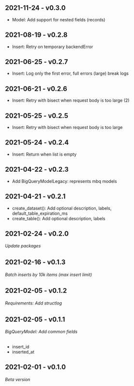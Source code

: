 ## 2021-11-24 - v0.3.0
 - Model: Add support for nested fields (records)

## 2021-08-19 - v0.2.8
 - Insert: Retry on temporary backendError

## 2021-06-25 - v0.2.7
 - Insert: Log only the first error, full errors (large) break logs

## 2021-06-21 - v0.2.6
 - Insert: Retry with bisect when request body is too large (2)

## 2021-05-25 - v0.2.5
 - Insert: Retry with bisect when request body is too large

## 2021-05-24 - v0.2.4
 - Insert: Return when list is empty

## 2021-04-22 - v0.2.3
 - Add BigQueryModelLegacy: represents mbq models

## 2021-04-21 - v0.2.1
 - create_dataset(): Add optional description, labels, default_table_expiration_ms
 - create_table(): Add optional description, labels

## 2021-02-24 - v0.2.0
###### Update packages

## 2021-02-16 - v0.1.3
###### Batch inserts by 10k items (max insert limit)

## 2021-02-05 - v0.1.2
###### Requirements: Add structlog

## 2021-02-05 - v0.1.1
###### BigQueryModel: Add common fields

 - insert_id
 - inserted_at

## 2021-02-01 - v0.1.0
###### Beta version
